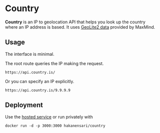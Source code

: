 # Country

**Country** is an IP to geolocation API that helps you look up the country where an IP address is based. It uses [GeoLite2 data](http://dev.maxmind.com/geoip/geoip2/geolite2/) provided by MaxMind.

## Usage

The interface is minimal.

The root route queries the IP making the request.

```
https://api.country.is/
```

Or you can specify an IP explicitly.

```
https://api.country.is/9.9.9.9
```

## Deployment

Use the [hosted service](https://api.country.is) or run privately with

```
docker run -d -p 3000:3000 hakanensari/country
```
